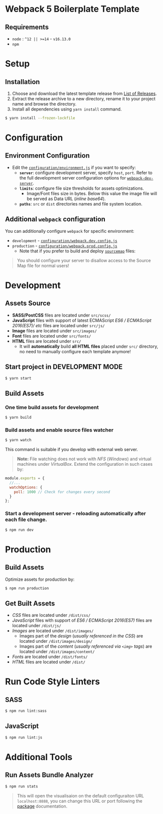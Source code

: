 # Webpack 5 Boilerplate Template

## Requirements

* `node` : `^12 || >=14` - `v16.13.0`
* `npm`

# Setup

## Installation

1. Choose and download the latest template release from [List of Releases](https://github.com/WeAreAthlon/frontend-webpack-boilerplate/releases).
2. Extract the release archive to a new directory, rename it to your project name and browse the directory.
3. Install all dependencies using `yarn install` command. 

```sh 
$ yarn install --frozen-lockfile
```

# Configuration

## Environment Configuration

* Edit the [`configuration/environment.js`](configuration/environment.js) if you want to specify:
  * **`server`**: configure development server, specify `host`, `port`. Refer to the full development server configuration options for [`webpack-dev-server`](https://webpack.js.org/configuration/dev-server/).
  * **`limits`**: configure file size thresholds for assets optimizations.
    * Image/Font files size in bytes. Below this value the image file will be served as Data URL (_inline base64_).
  * **`paths`**: `src` or `dist` directories names and file system location.

## Additional `webpack` configuration

You can additionally configure `webpack` for specific environment:
* `development` - [`configuration/webpack.dev.config.js`](configuration/webpack.dev.config.js)
* `production` - [`configuration/webpack.prod.config.js`](configuration/webpack.prod.config.js)
  * Note that if you prefer to build and deploy [`sourcemap`](https://webpack.js.org/configuration/devtool/#production) files:
> You should configure your server to disallow access to the Source Map file for normal users!

# Development

## Assets Source

* **SASS/PostCSS** files are located under `src/scss/`
* **JavaScript** files with support of latest ECMAScript _ES6 / ECMAScript 2016(ES7)/ etc_ files are located under `src/js/`
* **Image** files are located under `src/images/`
* **Font** files are located under `src/fonts/`
* **HTML** files are located under `src/`
  * It will **automatically** build **all HTML files** placed under `src/` directory, no need to manually configure each template anymore!
  

## Start project in DEVELOPMENT MODE

```sh
$ yarn start
```

## Build Assets

### One time build assets for development

```sh
$ yarn build
```

### Build assets and enable source files watcher

```sh
$ yarn watch
```

This command is suitable if you develop with external web server.

> **Note:** File watching does not work with *NFS* (*Windows*) and virtual machines under *VirtualBox*. Extend the configuration in such cases by:

```js
module.exports = {
  //...
  watchOptions: {
    poll: 1000 // Check for changes every second
  }
};
```

### Start a development server - reloading automatically after each file change.

```sh
$ npm run dev
```

# Production 

## Build Assets

Optimize assets for production by:

```sh
$ npm run production
```

## Get Built Assets

* _CSS_ files are located under `/dist/css/`
* _JavaScript_ files with support of _ES6 / ECMAScript 2016(ES7)_ files are located under `/dist/js/`
* _Images_ are located under `/dist/images/`
  * Images part of the _design_ (_usually referenced in the CSS_) are located under `/dist/images/design/`
  * Images part of the _content_ (_usually referenced via `<img>` tags_) are located under `/dist/images/content/`
* _Fonts_ are located under `/dist/fonts/`
* _HTML_ files are located under `/dist/`

# Run Code Style Linters

## SASS

```sh
$ npm run lint:sass
```
## JavaScript

```sh
$ npm run lint:js
```

# Additional Tools

## Run Assets Bundle Analyzer

```sh
$ npm run stats
```

> This will open the visualisaion on the default configuraiton URL `localhost:8888`, you can change this URL or port following the [package](https://github.com/webpack-contrib/webpack-bundle-analyzer#options-for-cli) documentation.